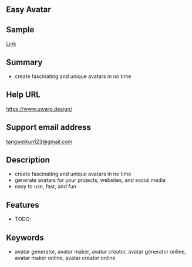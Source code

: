 ## Easy Avatar

## Sample

[Link](https://wnigmkj7j.wxp.adobe-addons.com/)

## Summary

- create fascinating and unique avatars in no time

## Help URL

https://www.uwarp.design/

## Support email address

tangweikun123@gmail.com

## Description

- create fascinating and unique avatars in no time
- generate avatars for your projects, websites, and social media
- easy to use, fast, and fun

## Features

- TODO:

## Keywords

- avatar generator, avatar maker, avatar creator, avatar generator online, avatar maker online, avatar creator online
